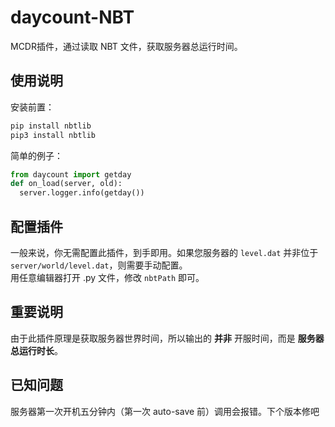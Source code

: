 # daycount-NBT
MCDR插件，通过读取 NBT 文件，获取服务器总运行时间。

## 使用说明
安装前置：
```bash
pip install nbtlib
pip3 install nbtlib
```
简单的例子：
```python
from daycount import getday
def on_load(server, old):
  server.logger.info(getday())
```

## 配置插件
一般来说，你无需配置此插件，到手即用。如果您服务器的 `level.dat` 并非位于 `server/world/level.dat`，则需要手动配置。  
用任意编辑器打开 .py 文件，修改 `nbtPath` 即可。

## 重要说明
由于此插件原理是获取服务器世界时间，所以输出的 **并非** 开服时间，而是 **服务器总运行时长**。

## 已知问题
服务器第一次开机五分钟内（第一次 auto-save 前）调用会报错。下个版本修吧
